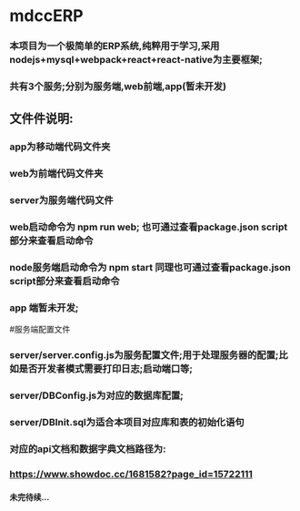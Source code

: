# mdccERP
### 本项目为一个极简单的ERP系统,纯粹用于学习,采用nodejs+mysql+webpack+react+react-native为主要框架;
### 共有3个服务;分别为服务端,web前端,app(暂未开发)



## 文件件说明:
### app为移动端代码文件夹
### web为前端代码文件夹
### server为服务端代码文件

### web启动命令为  npm run web; 也可通过查看package.json script部分来查看启动命令
### node服务端启动命令为 npm start 同理也可通过查看package.json script部分来查看启动命令
### app 端暂未开发;

#服务端配置文件
### server/server.config.js为服务配置文件;用于处理服务器的配置;比如是否开发者模式需要打印日志;启动端口等;
### server/DBConfig.js为对应的数据库配置;
### server/DBInit.sql为适合本项目对应库和表的初始化语句
### 对应的api文档和数据字典文档路径为:
### https://www.showdoc.cc/1681582?page_id=15722111

#### 未完待续...
